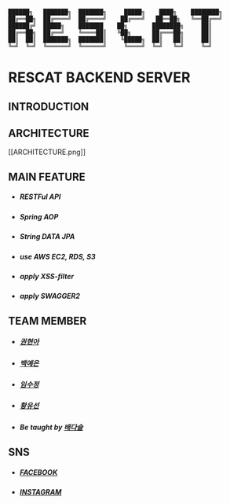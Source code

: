 ~~~
██████╗   ███████╗  ███████╗     █████╗    ████╗    ████████╗
██╔══██╗  ██╔════╝  ██╔════╝    ██╔═══╝   ██══██╗   ╚══██╔══╝
██████╔╝  █████╗    ███████    ██╗       ████████╗     ██║
██╔══██╗  ██╔══╝    ╚════██║   ╚██╗      ██╔═══██╗     ██║
██║  ██║  ███████╗  ███████║    ╚█████╗  ██║   ██║     ██║
╚═╝  ╚═╝  ╚══════╝  ╚══════╝     ╚════╝  ╚═╝   ╚═╝     ╚═╝
~~~

# RESCAT BACKEND SERVER

## INTRODUCTION

## ARCHITECTURE
[[ARCHITECTURE.png]]

## MAIN FEATURE
* ##### RESTFul API
* ##### Spring AOP
* ##### String DATA JPA
* ##### use AWS EC2, RDS, S3
* ##### apply XSS-filter
* ##### apply SWAGGER2

## TEAM MEMBER
* ##### [권현아](https://github.com/kwonhyeona)
* ##### [백예은](https://github.com/bye0520)
* ##### [임수정](https://github.com/SujungRim)
* ##### [황유선](https://github.com/hyuseoni)
* ##### Be taught by [배다슬](https://github.com/bghgu)

## SNS
* ##### [FACEBOOK](https://www.facebook.com/iamRescat/)
* ##### [INSTAGRAM](https://www.instagram.com/iam_rescat/)
